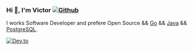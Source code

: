 ### Hi 👋, I'm Victor [![Github](https://img.shields.io/github/followers/vskurikhin?label=Follow&style=social)](https://github.com/vskurikhin)

I works Software Developer and prefere Open Source && [Go](https://golang.org) && [Java](https://openjdk.java.net/) && [PostgreSQL](https://www.postgresql.org/).

[![Dev.to](https://github-readme-stats.vercel.app/api/pin/?username=thepracticaldev&repo=dev.to)](https://github.com/vskurikhin/DayBook-3.0)
